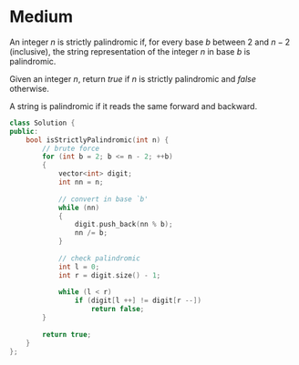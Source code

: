 # Medium

An integer $n$ is strictly palindromic if, for every base $b$ between $2$ and $n - 2$ (inclusive), the string representation of the integer $n$ in base $b$ is palindromic.

Given an integer $n$, return $true$ if $n$ is strictly palindromic and $false$ otherwise.

A string is palindromic if it reads the same forward and backward.

```cpp
class Solution {
public:
    bool isStrictlyPalindromic(int n) {
        // brute force
        for (int b = 2; b <= n - 2; ++b)
        {
            vector<int> digit;
            int nn = n;
            
            // convert in base `b'
            while (nn)
            {
                digit.push_back(nn % b);
                nn /= b;
            }
            
            // check palindromic
            int l = 0;
            int r = digit.size() - 1;
            
            while (l < r)
                if (digit[l ++] != digit[r --])
                    return false;
        }
        
        return true;
    }
};
```
